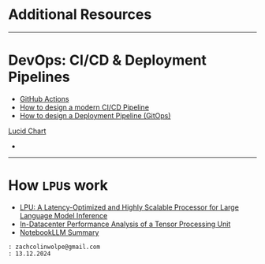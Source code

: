 # Additional Resources


-----
# DevOps: CI/CD & Deployment Pipelines


- [GitHub Actions](https://github.com/features/actions)
- [How to design a modern CI/CD Pipeline](https://www.youtube.com/watch?v=KnSBNd3b0qI)
- [How to design a Deployment Pipeline (GitOps)](https://www.youtube.com/watch?v=pJ9f7w4AxtU)



[Lucid Chart](https://lucid.app/lucidspark/737d9984-ac98-4b84-8c00-89d583303e71/edit?beaconFlowId=47DC17D8D17A5958&invitationId=inv_5a2a9d16-3ed0-423e-98bc-a865ab68c970&page=0_0#)


-

-----
# How `LPU`s work

- [LPU: A Latency-Optimized and Highly Scalable Processor for Large Language Model Inference](https://arxiv.org/html/2408.07326v1)
- [In-Datacenter Performance Analysis of a Tensor Processing Unit](https://arxiv.org/pdf/1704.04760)
- [NotebookLLM Summary](https://notebooklm.google.com/notebook/ca31c7a7-73c6-41cc-b3e3-c6e55386191f?_gl=1*bsmjvd*_ga*MjY4NTEwODcwLjE3MjY1NjQ0NjQ.*_ga_W0LDH41ZCB*MTczMDI2MTc3My43LjEuMTczMDI2MTc3My42MC4wLjA.)



```
: zachcolinwolpe@gmail.com
: 13.12.2024
```
